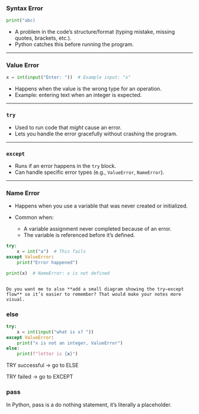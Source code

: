 ### Syntax Error

```python
print("abc)
```

- A problem in the code’s structure/format (typing mistake, missing quotes, brackets, etc.).
- Python catches this before running the program.

---

### Value Error

```python
x = int(input("Enter: "))  # Example input: "x"
```

- Happens when the value is the wrong type for an operation.
- Example: entering text when an integer is expected.

---

### `try`

- Used to run code that _might_ cause an error.
- Lets you handle the error gracefully without crashing the program.

---

### `except`

- Runs if an error happens in the `try` block.
- Can handle specific error types (e.g., `ValueError`, `NameError`).

---

### Name Error

- Happens when you use a variable that was never created or initialized.
- Common when:

  - A variable assignment never completed because of an error.
  - The variable is referenced before it’s defined.

```python
try:
    x = int("a")  # This fails
except ValueError:
    print("Error happened")

print(x)  # NameError: x is not defined
```

```

Do you want me to also **add a small diagram showing the try–except flow** so it’s easier to remember? That would make your notes more visual.
```

### else

```python
try:
    x = int(input("what is x? "))
except ValueError:
    print("x is not an integer, ValueError")
else:
    print(f"letter is {x}")
```

TRY successful → go to ELSE

TRY failed → go to EXCEPT

### pass

In Python, pass is a do nothing statement, it’s literally a placeholder.
